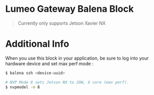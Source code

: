 # Lumeo Gateway Balena Block

> Currently only supports Jetson Xavier NX


# Additional Info
When you use this block in your application, be sure to log into your hardware device and set max perf mode : 

```.bash
$ balena ssh <device-uuid>

# NVP Mode 8 sets Jetson NX to 20W, 6 core (max perf).
$ nvpmodel -m 8
```
